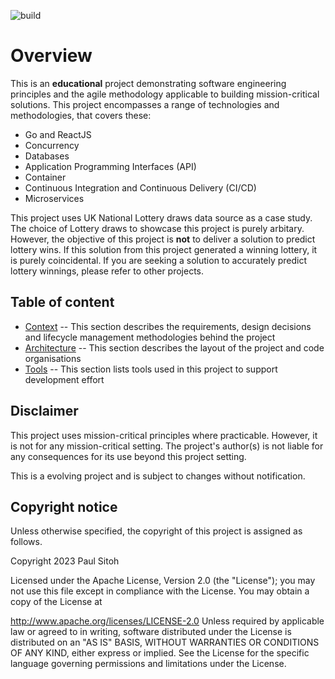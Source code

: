![build](https://github.com/paulwizviz/go-web/workflows/build/badge.svg)
# Overview

This is an **educational** project demonstrating software engineering principles and the agile methodology applicable to building mission-critical solutions. This project encompasses a range of technologies and methodologies, that covers these:

* Go and ReactJS
* Concurrency
* Databases
* Application Programming Interfaces (API)
* Container
* Continuous Integration and Continuous Delivery (CI/CD)
* Microservices

This project uses UK National Lottery draws data source as a case study. The choice of Lottery draws to showcase this project is purely arbitary. However, the objective of this project is **not** to deliver a solution to predict lottery wins. If this solution from this project generated a winning lottery, it is purely coincidental. If you are seeking a solution to accurately predict lottery winnings, please refer to other projects.

## Table of content

* [Context](./docs/context.md) -- This section describes the requirements, design decisions and lifecycle management methodologies behind the project
* [Architecture](./docs/arch.md) -- This section describes the layout of the project and code organisations
* [Tools](./docs/tools.md) -- This section lists tools used in this project to support development effort

## Disclaimer

This project uses mission-critical principles where practicable. However, it is not for any mission-critical setting. The project's author(s) is not liable for any consequences for its use beyond this project setting.

This is a evolving project and is subject to changes without notification.

## Copyright notice

Unless otherwise specified, the copyright of this project is assigned as follows.

Copyright 2023 Paul Sitoh

Licensed under the Apache License, Version 2.0 (the "License"); you may not use this file except in compliance with the License. You may obtain a copy of the License at

http://www.apache.org/licenses/LICENSE-2.0 Unless required by applicable law or agreed to in writing, software distributed under the License is distributed on an "AS IS" BASIS, WITHOUT WARRANTIES OR CONDITIONS OF ANY KIND, either express or implied. See the License for the specific language governing permissions and limitations under the License.

